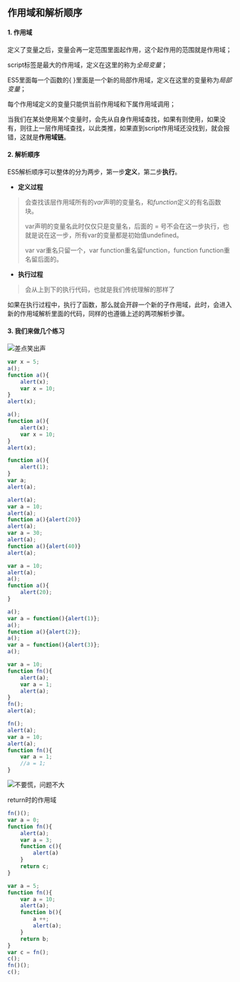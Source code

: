 ## 作用域和解析顺序

#### 1. 作用域

定义了变量之后，变量会再一定范围里面起作用，这个起作用的范围就是作用域；

script标签是最大的作用域，定义在这里的称为*全局变量*；

ES5里面每一个函数的{ }里面是一个新的局部作用域，定义在这里的变量称为*局部变量*；

每个作用域定义的变量只能供当前作用域和下属作用域调用；

当我们在某处使用某个变量时，会先从自身作用域查找，如果有则使用，如果没有，则往上一层作用域查找，以此类推，如果直到script作用域还没找到，就会报错，这就是**作用域链**。

#### 2. 解析顺序

ES5解析顺序可以整体的分为两步，第一步**定义**，第二步**执行**。

- **定义过程** 

> 会查找该层作用域所有的*var*声明的变量名，和*function*定义的有名函数块。
>
> var声明的变量名此时仅仅只是变量名，后面的 = 号不会在这一步执行，也就是说在这一步，所有var的变量都是初始值undefined。
>
> var var重名只留一个，var function重名留function，function function重名留后面的。

- **执行过程**

> 会从上到下的执行代码，也就是我们传统理解的那样了

如果在执行过程中，执行了函数，那么就会开辟一个新的子作用域，此时，会进入新的作用域解析里面的代码，同样的也遵循上述的两项解析步骤。

#### 3. 我们来做几个练习

![差点笑出声](https://afeifeifei.github.io/class-demo/img/almost.png)

```js
var x = 5;
a();
function a(){
    alert(x);
    var x = 10;
}
alert(x);
```

```js
a();
function a(){
    alert(x);
    var x = 10;
}
alert(x);
```

```js
function a(){
    alert(1);
}
var a;
alert(a);
```

```js
alert(a);
var a = 10;
alert(a);
function a(){alert(20)}
alert(a);
var a = 30;
alert(a);
function a(){alert(40)}
alert(a);
```

```js
var a = 10;
alert(a);
a();
function a(){
    alert(20);
}
```

```js
a();
var a = function(){alert(1)};
a();
function a(){alert(2)};
a();
var a = function(){alert(3)};
a();
```

```js
var a = 10;
function fn(){
    alert(a);
    var a = 1;
    alert(a);
}
fn();
alert(a);
```

```js
fn();
alert(a);
var a = 10;
alert(a);
function fn(){
    var a = 1;
    //a = 1;
}
```

![不要慌，问题不大](https://afeifeifei.github.io/class-demo/img/dont%20worry.jpg)

return时的作用域

```js
fn()();
var a = 0;
function fn(){
    alert(a);
    var a = 3;
    function c(){
        alert(a)
    }
    return c;
}
```

```js
var a = 5;
function fn(){
    var a = 10;
    alert(a);
    function b(){
        a ++;
        alert(a);
    }
    return b;
}
var c = fn();
c();
fn()();
c();
```